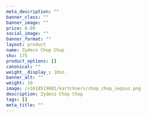 ```yaml
---
meta_description: ""
banner_class: ""
banner_image: ""
price: 6.89
social_image: ""
banner_format: ""
layout: product
name: Zydeco Chop Chop
sku: 175
product_options: []
canonical: ""
weight__display_: 10oz.
banner_alt: ""
weight: 10
image: /v1618519081/kartchners/chop_chop_ieqsuz.png
description: Zydeco Chop Chop
tags: []
meta_title: ""
---
```


